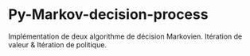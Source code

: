 # Py-Markov-decision-process
Implémentation de deux algorithme de décision Markovien. Itération de valeur &amp; Itération de politique.
